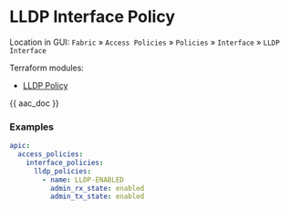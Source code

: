 # LLDP Interface Policy

Location in GUI:
`Fabric` » `Access Policies` » `Policies` » `Interface` » `LLDP Interface`

Terraform modules:

* [LLDP Policy](https://github.com/netascode/terraform-aci-lldp-policy)

{{ aac_doc }}
### Examples

```yaml
apic:
  access_policies:
    interface_policies:
      lldp_policies:
        - name: LLDP-ENABLED
          admin_rx_state: enabled
          admin_tx_state: enabled
```
